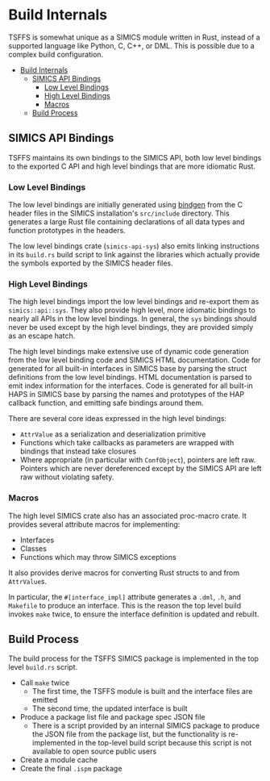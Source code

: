 # Build Internals

TSFFS is somewhat unique as a SIMICS module written in Rust, instead of a supported
language like Python, C, C++, or DML. This is possible due to a complex build
configuration.

- [Build Internals](#build-internals)
  - [SIMICS API Bindings](#simics-api-bindings)
    - [Low Level Bindings](#low-level-bindings)
    - [High Level Bindings](#high-level-bindings)
    - [Macros](#macros)
  - [Build Process](#build-process)

## SIMICS API Bindings

TSFFS maintains its own bindings to the SIMICS API, both low level bindings to the
exported C API and high level bindings that are more idiomatic Rust.

### Low Level Bindings

The low level bindings are initially generated using
[bindgen](https://github.com/rust-lang/rust-bindgen) from the C header files in the
SIMICS installation's `src/include` directory. This generates a large Rust file
containing declarations of all data types and function prototypes in the headers.

The low level bindings crate (`simics-api-sys`) also emits linking instructions in its
`build.rs` build script to link against the libraries which actually provide the symbols
exported by the SIMICS header files.

### High Level Bindings

The high level bindings import the low level bindings and re-export them as
`simics::api::sys`. They also provide high level, more idiomatic bindings to nearly all
APIs in the low level bindings. In general, the `sys` bindings should never be used
except by the high level bindings, they are provided simply as an escape hatch.

The high level bindings make extensive use of dynamic code generation from the low level
binding code and SIMICS HTML documentation. Code for generated for all built-in
interfaces in SIMICS base by parsing the struct definitions from the low level bindings.
HTML documentation is parsed to emit index information for the interfaces. Code is
generated for all built-in HAPS in SIMICS base by parsing the names and prototypes of
the HAP callback function, and emitting safe bindings around them.

There are several core ideas expressed in the high level bindings:

* `AttrValue` as a serialization and deserialization primitive
* Functions which take callbacks as parameters are wrapped with bindings that instead
  take closures
* Where appropriate (in particular with `ConfObject`), pointers are left raw. Pointers
  which are never dereferenced except by the SIMICS API are left raw without violating
  safety.

### Macros

The high level SIMICS crate also has an associated proc-macro crate. It provides several
attribute macros for implementing:

* Interfaces
* Classes
* Functions which may throw SIMICS exceptions

It also provides derive macros for converting Rust structs to and from `AttrValue`s.

In particular, the `#[interface_impl]` attribute generates a `.dml`, `.h`, and
`Makefile` to produce an interface. This is the reason the top level build invokes
`make` twice, to ensure the interface definition is updated and rebuilt.

## Build Process

The build process for the TSFFS SIMICS package is implemented in the top level
`build.rs` script.

* Call `make` twice
  * The first time, the TSFFS module is built and the interface files are emitted
  * The second time, the updated interface is built
* Produce a package list file and package spec JSON file
  * There is a script provided by an internal SIMICS package to produce the JSON file
    from the package list, but the functionality is re-implemented in the top-level
    build script because this script is not available to open source public users
* Create a module cache
* Create the final `.ispm` package